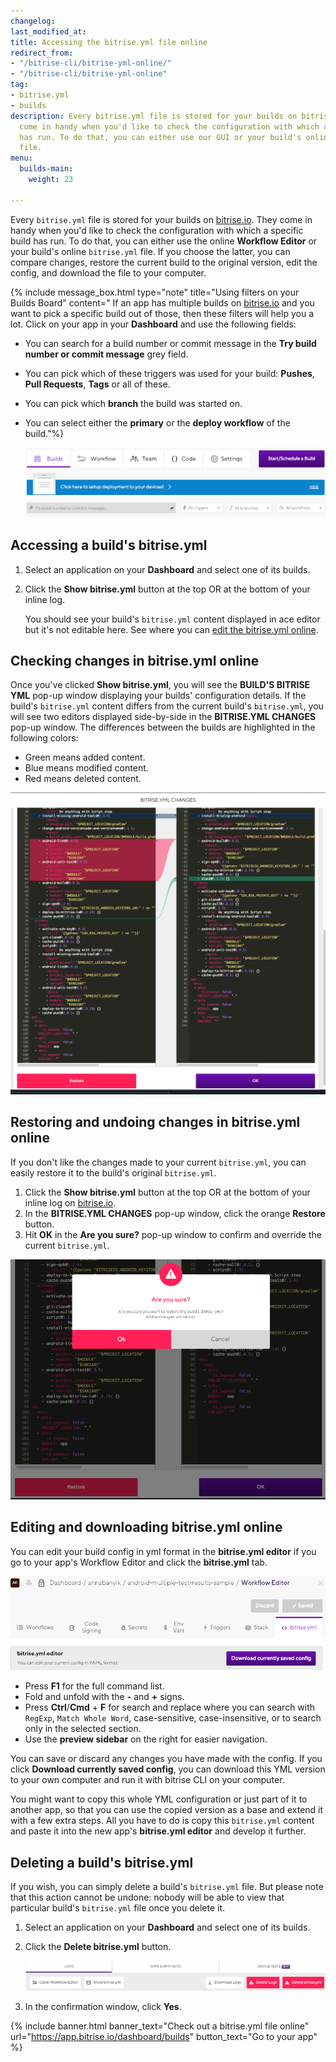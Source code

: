 ```yaml
---
changelog: 
last_modified_at: 
title: Accessing the bitrise.yml file online
redirect_from:
- "/bitrise-cli/bitrise-yml-online/"
- "/bitrise-cli/bitrise-yml-online"
tag:
- bitrise.yml
- builds
description: Every bitrise.yml file is stored for your builds on bitrise.io. They
  come in handy when you'd like to check the configuration with which a specific build
  has run. To do that, you can either use our GUI or your build's online bitrise.yml
  file.
menu:
  builds-main:
    weight: 23

---
```

Every `bitrise.yml` file is stored for your builds on [bitrise.io](https://www.bitrise.io). They come in handy when you'd like to check the configuration with which a specific build has run. To do that, you can either use the online **Workflow Editor** or your build's online `bitrise.yml` file. If you choose the latter, you can compare changes, restore the current build to the original version, edit the config, and download the file to your computer.

{% include message_box.html type="note" title="Using filters on your Builds Board" content="
If an app has multiple builds on [bitrise.io](https://www.bitrise.io) and you want to pick a specific build out of those, then these filters will help you a lot. Click on your app in your **Dashboard** and use the following fields:

* You can search for a build number or commit message in the **Try build number or commit message** grey field.
* You can pick which of these triggers was used for your build: **Pushes**, **Pull Requests**, **Tags** or all of these.
* You can pick which **branch** the build was started on.
* You can select either the **primary** or the **deploy workflow** of the build."%}

  ![](/img/builds.png)

## Accessing a build's bitrise.yml

1. Select an application on your **Dashboard** and select one of its builds.
2. Click the **Show bitrise.yml** button at the top OR at the bottom of your inline log.

   You should see your build's `bitrise.yml` content displayed in ace editor but it's not editable here. See where you can [edit the bitrise.yml online](#editing-and-downloading-bitriseyml-online).

## Checking changes in bitrise.yml online

Once you've clicked **Show bitrise.yml**, you will see the **BUILD'S BITRISE YML** pop-up window displaying your builds' configuration details. If the build's `bitrise.yml` content differs from the current build's `bitrise.yml`, you will see two editors displayed side-by-side in the **BITRISE.YML CHANGES** pop-up window. The differences between the builds are highlighted in the following colors:

* Green means added content.
* Blue means modified content.
* Red means deleted content.

![](/img/bitrise-yml-changes.png)

## Restoring and undoing changes in bitrise.yml online

If you don't like the changes made to your current `bitrise.yml`, you can easily restore it to the build's original `bitrise.yml`.

1. Click the **Show bitrise.yml** button at the top OR at the bottom of your inline log on [bitrise.io](https://www.bitrise.io/).
2. In the **BITRISE.YML CHANGES** pop-up window, click the orange **Restore** button.
3. Hit **OK** in the **Are you sure?** pop-up window to confirm and override the current `bitrise.yml`.

![](/img/bitrise-yml-changes-are-you-sure.png)

## Editing and downloading bitrise.yml online

You can edit your build config in yml format in the **bitrise.yml editor** if you go to your app's Workflow Editor and click the **bitrise.yml** tab.

![](/img/bitrise-yml-tab.png)

* Press **F1** for the full command list.
* Fold and unfold with the **-** and **+** signs.
* Press **Ctrl**/**Cmd** + **F** for search and replace where you can search with `RegExp`, `Match Whole Word`, case-sensitive, case-insensitive, or to search only in the selected section.
* Use the **preview sidebar** on the right for easier navigation.

You can save or discard any changes you have made with the config. If you click **Download currently saved config**, you can download this YML version to your own computer and run it with bitrise CLI on your computer.

You might want to copy this whole YML configuration or just part of it to another app, so that you can use the copied version as a base and extend it with a few extra steps. All you have to do is copy this `bitrise.yml` content and paste it into the new app's **bitrise.yml editor** and develop it further.

## Deleting a build's bitrise.yml

If you wish, you can simply delete a build's `bitrise.yml` file. But please note that this action cannot be undone: nobody will be able to view that particular build's `bitrise.yml` file once you delete it.

1. Select an application on your **Dashboard** and select one of its builds.
2. Click the **Delete bitrise.yml** button.

   ![](/img/delete-bitrise-yml.png)
3. In the confirmation window, click **Yes**.

{% include banner.html banner_text="Check out a bitrise.yml file online" url="https://app.bitrise.io/dashboard/builds" button_text="Go to your app" %}